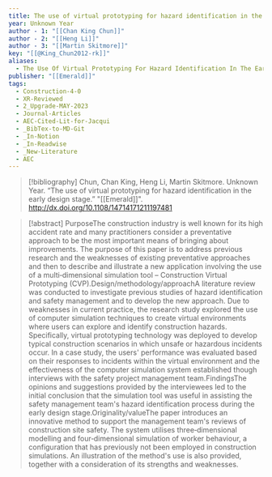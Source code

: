 ```yaml
---
title: The use of virtual prototyping for hazard identification in the early design stage
year: Unknown Year
author - 1: "[[Chan King Chun]]"
author - 2: "[[Heng Li]]"
author - 3: "[[Martin Skitmore]]"
key: "[[@King_Chun2012-rk]]"
aliases:
  - The Use Of Virtual Prototyping For Hazard Identification In The Early Design Stage
publisher: "[[Emerald]]"
tags:
  - Construction-4-0
  - XR-Reviewed
  - 2_Upgrade-MAY-2023
  - Journal-Articles
  - AEC-Cited-Lit-for-Jacqui
  - _BibTex-to-MD-Git
  - _In-Notion
  - _In-Readwise
  - _New-Literature
  - AEC
---
```


> [!bibliography]
> Chun, Chan King, Heng Li, Martin Skitmore. Unknown Year. “The use of virtual prototyping for hazard identification in the early design stage.” "[[Emerald]]". http://dx.doi.org/10.1108/14714171211197481

> [!abstract]
> PurposeThe construction industry is well known for its high accident rate and many practitioners consider a preventative approach to be the most important means of bringing about improvements. The purpose of this paper is to address previous research and the weaknesses of existing preventative approaches and then to describe and illustrate a new application involving the use of a multi‐dimensional simulation tool – Construction Virtual Prototyping (CVP).Design/methodology/approachA literature review was conducted to investigate previous studies of hazard identification and safety management and to develop the new approach. Due to weaknesses in current practice, the research study explored the use of computer simulation techniques to create virtual environments where users can explore and identify construction hazards. Specifically, virtual prototyping technology was deployed to develop typical construction scenarios in which unsafe or hazardous incidents occur. In a case study, the users' performance was evaluated based on their responses to incidents within the virtual environment and the effectiveness of the computer simulation system established though interviews with the safety project management team.FindingsThe opinions and suggestions provided by the interviewees led to the initial conclusion that the simulation tool was useful in assisting the safety management team's hazard identification process during the early design stage.Originality/valueThe paper introduces an innovative method to support the management team's reviews of construction site safety. The system utilises three‐dimensional modelling and four‐dimensional simulation of worker behaviour, a configuration that has previously not been employed in construction simulations. An illustration of the method's use is also provided, together with a consideration of its strengths and weaknesses.